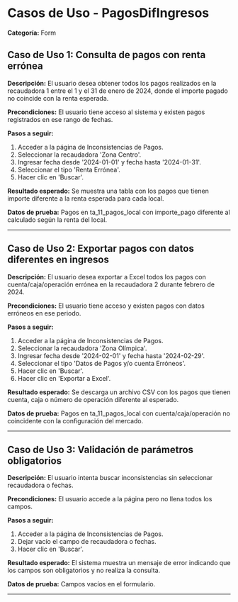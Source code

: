# Casos de Uso - PagosDifIngresos

**Categoría:** Form

## Caso de Uso 1: Consulta de pagos con renta errónea

**Descripción:** El usuario desea obtener todos los pagos realizados en la recaudadora 1 entre el 1 y el 31 de enero de 2024, donde el importe pagado no coincide con la renta esperada.

**Precondiciones:**
El usuario tiene acceso al sistema y existen pagos registrados en ese rango de fechas.

**Pasos a seguir:**
1. Acceder a la página de Inconsistencias de Pagos.
2. Seleccionar la recaudadora 'Zona Centro'.
3. Ingresar fecha desde '2024-01-01' y fecha hasta '2024-01-31'.
4. Seleccionar el tipo 'Renta Errónea'.
5. Hacer clic en 'Buscar'.

**Resultado esperado:**
Se muestra una tabla con los pagos que tienen importe diferente a la renta esperada para cada local.

**Datos de prueba:**
Pagos en ta_11_pagos_local con importe_pago diferente al calculado según la renta del local.

---

## Caso de Uso 2: Exportar pagos con datos diferentes en ingresos

**Descripción:** El usuario desea exportar a Excel todos los pagos con cuenta/caja/operación errónea en la recaudadora 2 durante febrero de 2024.

**Precondiciones:**
El usuario tiene acceso y existen pagos con datos erróneos en ese periodo.

**Pasos a seguir:**
1. Acceder a la página de Inconsistencias de Pagos.
2. Seleccionar la recaudadora 'Zona Olímpica'.
3. Ingresar fecha desde '2024-02-01' y fecha hasta '2024-02-29'.
4. Seleccionar el tipo 'Datos de Pagos y/o cuenta Erróneos'.
5. Hacer clic en 'Buscar'.
6. Hacer clic en 'Exportar a Excel'.

**Resultado esperado:**
Se descarga un archivo CSV con los pagos que tienen cuenta, caja o número de operación diferente al esperado.

**Datos de prueba:**
Pagos en ta_11_pagos_local con cuenta/caja/operación no coincidente con la configuración del mercado.

---

## Caso de Uso 3: Validación de parámetros obligatorios

**Descripción:** El usuario intenta buscar inconsistencias sin seleccionar recaudadora o fechas.

**Precondiciones:**
El usuario accede a la página pero no llena todos los campos.

**Pasos a seguir:**
1. Acceder a la página de Inconsistencias de Pagos.
2. Dejar vacío el campo de recaudadora o fechas.
3. Hacer clic en 'Buscar'.

**Resultado esperado:**
El sistema muestra un mensaje de error indicando que los campos son obligatorios y no realiza la consulta.

**Datos de prueba:**
Campos vacíos en el formulario.

---

